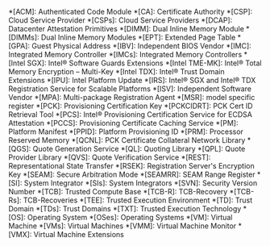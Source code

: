 <!---
Copyright (C) 2024 Intel Corporation
SPDX-License-Identifier: CC-BY-4.0
-->
<!-- markdownlint-disable-next-line MD041 -->
*[ACM]: Authenticated Code Module
*[CA]: Certificate Authority
*[CSP]: Cloud Service Provider
*[CSPs]: Cloud Service Providers
*[DCAP]: Datacenter Attestation Primitives
*[DIMM]: Dual Inline Memory Module
*[DIMMs]: Dual Inline Memory Modules
*[EPT]: Extended Page Table
*[GPA]: Guest Physical Address
*[IBV]: Independent BIOS Vendor
*[IMC]: Integrated Memory Controller
*[IMCs]: Integrated Memory Controllers
*[Intel SGX]: Intel® Software Guards Extensions
*[Intel TME-MK]: Intel® Total Memory Encryption – Multi-Key
*[Intel TDX]: Intel® Trust Domain Extensions
*[IPU]: Intel Platform Update
*[IRS]: Intel® SGX and Intel® TDX Registration Service for Scalable Platforms
*[ISV]: Independent Software Vendor
*[MPA]: Multi-package Registration Agent
*[MSR]: model specific register
*[PCK]: Provisioning Certification Key
*[PCKCIDRT]: PCK Cert ID Retrieval Tool
*[PCS]: Intel® Provisioning Certification Service for ECDSA Attestation
*[PCCS]: Provisioning Certificate Caching Service
*[PM]: Platform Manifest
*[PPID]: Platform Provisioning ID
*[PRM]: Processor Reserved Memory
*[QCNL]: PCK Certificate Collateral Network Library
*[QGS]: Quote Generation Service
*[QL]: Quoting Library
*[QPL]: Quote Provider Library
*[QVS]: Quote Verification Service
*[REST]: Representational State Transfer
*[RSEK]: Registration Server's Encryption Key
*[SEAM]: Secure Arbitration Mode
*[SEAMRR]: SEAM Range Register
*[SI]: System Integrator
*[SIs]: System Integrators
*[SVN]: Security Version Number
*[TCB]: Trusted Compute Base
*[TCB-R]: TCB-Recovery
*[TCB-Rs]: TCB-Recoveries
*[TEE]: Trusted Execution Environment
*[TD]: Trust Domain
*[TDs]: Trust Domains
*[TXT]: Trusted Execution Technology
*[OS]: Operating System
*[OSes]: Operating Systems
*[VM]: Virtual Machine
*[VMs]: Virtual Machines
*[VMM]: Virtual Machine Monitor
*[VMX]: Virtual Machine Extensions
